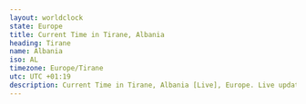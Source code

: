 ```yaml
---
layout: worldclock
state: Europe
title: Current Time in Tirane, Albania
heading: Tirane
name: Albania
iso: AL
timezone: Europe/Tirane
utc: UTC +01:19
description: Current Time in Tirane, Albania [Live], Europe. Live update now time in Tirane, timezone Europe/Tirane, UTC +01:19, Country ISO code & Current Local Time.
---
```


